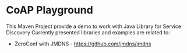# CoAP Playground

This Maven Project provide a demo to work with Java Library for Service Discovery
Currently presented libraries and examples are related to: 

- ZeroConf with JMDNS - https://github.com/jmdns/jmdns
